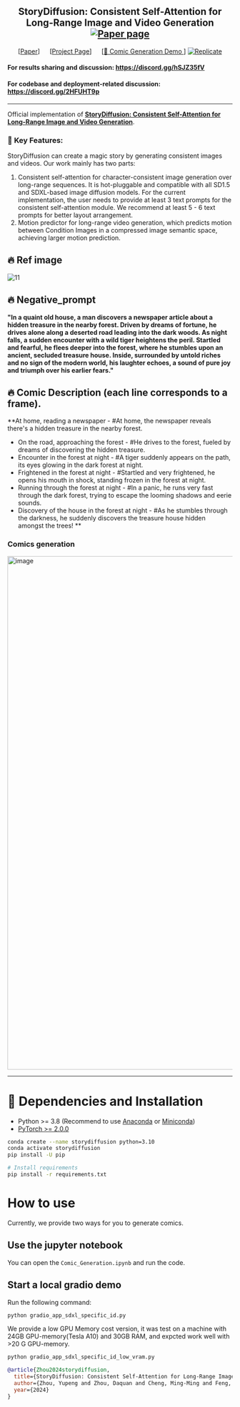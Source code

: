 

<div align="center">
  
## StoryDiffusion: Consistent Self-Attention for Long-Range Image and Video Generation  [![Paper page](https://huggingface.co/datasets/huggingface/badges/resolve/main/paper-page-md-dark.svg)]()
[[Paper](https://arxiv.org/abs/2405.01434)] &emsp; [[Project Page](https://storydiffusion.github.io/)] &emsp;  [[🤗 Comic Generation Demo ](https://huggingface.co/spaces/YupengZhou/StoryDiffusion)] [![Replicate](https://replicate.com/cjwbw/StoryDiffusion/badge)](https://replicate.com/cjwbw/StoryDiffusion) <br>


</div>

<div align="left">
  
  #### For results sharing and discussion: https://discord.gg/hSJZ35fV
  #### For codebase and deployment-related discussion: https://discord.gg/2HFUHT9p
</div>

---

Official implementation of **[StoryDiffusion: Consistent Self-Attention for Long-Range Image and Video Generation]()**.






### 🌠  **Key Features:**
StoryDiffusion can create a magic story by generating consistent images and videos. Our work mainly has two parts: 
1. Consistent self-attention for character-consistent image generation over long-range sequences. It is hot-pluggable and compatible with all SD1.5 and SDXL-based image diffusion models. For the current implementation, the user needs to provide at least 3 text prompts for the consistent self-attention module. We recommend at least 5 - 6 text prompts for better layout arrangement.
2. Motion predictor for long-range video generation, which predicts motion between Condition Images in a compressed image semantic space, achieving larger motion prediction. 

## 🔥 **Ref image**
![11](https://github.com/Mrkomiljon/StoryDiffusion/assets/92161283/94cd32fe-69f7-48a1-850b-4f69ef267d47)

## 🔥 **Negative_prompt** 
**"In a quaint old house, a man discovers a newspaper article about a hidden treasure in the nearby forest. Driven by dreams of fortune, he drives alone along a deserted road leading into the dark woods. As night falls, a sudden encounter with a wild tiger heightens the peril. Startled and fearful, he flees deeper into the forest, where he stumbles upon an ancient, secluded treasure house. Inside, surrounded by untold riches and no sign of the modern world, his laughter echoes, a sound of pure joy and triumph over his earlier fears."**

## 🔥 **Comic Description (each line corresponds to a frame).** 

**At home, reading a newspaper - #At home, the newspaper reveals there's a hidden treasure in the nearby forest.
- On the road, approaching the forest - #He drives to the forest, fueled by dreams of discovering the hidden treasure.
- Encounter in the forest at night - #A tiger suddenly appears on the path, its eyes glowing in the dark forest at night.
- Frightened in the forest at night - #Startled and very frightened, he opens his mouth in shock, standing frozen in the forest at night.
- Running through the forest at night - #In a panic, he runs very fast through the dark forest, trying to escape the looming shadows and eerie sounds.
- Discovery of the house in the forest at night - #As he stumbles through the darkness, he suddenly discovers the treasure house hidden amongst the trees!
**

### Comics generation 


<img width="1151" alt="image" src="https://github.com/Mrkomiljon/StoryDiffusion/assets/92161283/1292b4dc-0257-44c6-ad96-2166c0ee7b86">



---

# 🔧 Dependencies and Installation

- Python >= 3.8 (Recommend to use [Anaconda](https://www.anaconda.com/download/#linux) or [Miniconda](https://docs.conda.io/en/latest/miniconda.html))
- [PyTorch >= 2.0.0](https://pytorch.org/)
```bash
conda create --name storydiffusion python=3.10
conda activate storydiffusion
pip install -U pip

# Install requirements
pip install -r requirements.txt
```
# How to use

Currently, we provide two ways for you to generate comics.

## Use the jupyter notebook

You can open the `Comic_Generation.ipynb` and run the code.

## Start a local gradio demo
Run the following command:

```python
python gradio_app_sdxl_specific_id.py
```

We provide a low GPU Memory cost version, it was test on a machine with 24GB GPU-memory(Tesla A10) and 30GB RAM, and expcted work well with >20 G GPU-memory.

```python
python gradio_app_sdxl_specific_id_low_vram.py
```



```BibTeX
@article{Zhou2024storydiffusion,
  title={StoryDiffusion: Consistent Self-Attention for Long-Range Image and Video Generation},
  author={Zhou, Yupeng and Zhou, Daquan and Cheng, Ming-Ming and Feng, Jiashi and Hou, Qibin},
  year={2024}
}
